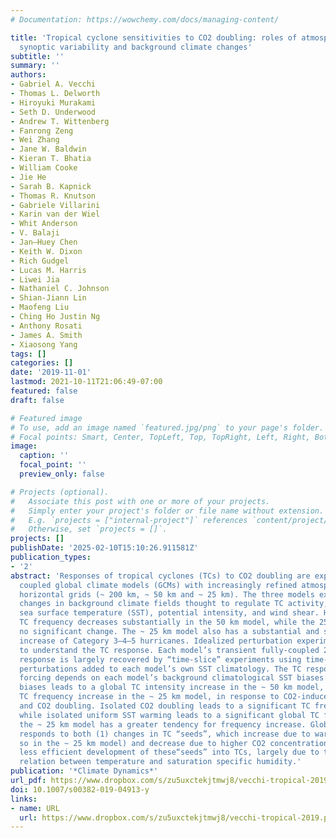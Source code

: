 ```yaml
---
# Documentation: https://wowchemy.com/docs/managing-content/

title: 'Tropical cyclone sensitivities to CO2 doubling: roles of atmospheric resolution,
  synoptic variability and background climate changes'
subtitle: ''
summary: ''
authors:
- Gabriel A. Vecchi
- Thomas L. Delworth
- Hiroyuki Murakami
- Seth D. Underwood
- Andrew T. Wittenberg
- Fanrong Zeng
- Wei Zhang
- Jane W. Baldwin
- Kieran T. Bhatia
- William Cooke
- Jie He
- Sarah B. Kapnick
- Thomas R. Knutson
- Gabriele Villarini
- Karin van der Wiel
- Whit Anderson
- V. Balaji
- Jan–Huey Chen
- Keith W. Dixon
- Rich Gudgel
- Lucas M. Harris
- Liwei Jia
- Nathaniel C. Johnson
- Shian-Jiann Lin
- Maofeng Liu
- Ching Ho Justin Ng
- Anthony Rosati
- James A. Smith
- Xiaosong Yang
tags: []
categories: []
date: '2019-11-01'
lastmod: 2021-10-11T21:06:49-07:00
featured: false
draft: false

# Featured image
# To use, add an image named `featured.jpg/png` to your page's folder.
# Focal points: Smart, Center, TopLeft, Top, TopRight, Left, Right, BottomLeft, Bottom, BottomRight.
image:
  caption: ''
  focal_point: ''
  preview_only: false

# Projects (optional).
#   Associate this post with one or more of your projects.
#   Simply enter your project's folder or file name without extension.
#   E.g. `projects = ["internal-project"]` references `content/project/deep-learning/index.md`.
#   Otherwise, set `projects = []`.
projects: []
publishDate: '2025-02-10T15:10:26.911581Z'
publication_types:
- '2'
abstract: 'Responses of tropical cyclones (TCs) to CO2 doubling are explored using
  coupled global climate models (GCMs) with increasingly refined atmospheric/land
  horizontal grids (~ 200 km, ~ 50 km and ~ 25 km). The three models exhibit similar
  changes in background climate fields thought to regulate TC activity, such as relative
  sea surface temperature (SST), potential intensity, and wind shear. However, global
  TC frequency decreases substantially in the 50 km model, while the 25 km model shows
  no significant change. The ~ 25 km model also has a substantial and spatially-ubiquitous
  increase of Category 3–4–5 hurricanes. Idealized perturbation experiments are performed
  to understand the TC response. Each model’s transient fully-coupled 2 × CO2 TC activity
  response is largely recovered by “time-slice” experiments using time-invariant SST
  perturbations added to each model’s own SST climatology. The TC response to SST
  forcing depends on each model’s background climatological SST biases: removing these
  biases leads to a global TC intensity increase in the ~ 50 km model, and a global
  TC frequency increase in the ~ 25 km model, in response to CO2-induced warming patterns
  and CO2 doubling. Isolated CO2 doubling leads to a significant TC frequency decrease,
  while isolated uniform SST warming leads to a significant global TC frequency increase;
  the ~ 25 km model has a greater tendency for frequency increase. Global TC frequency
  responds to both (1) changes in TC “seeds”, which increase due to warming (more
  so in the ~ 25 km model) and decrease due to higher CO2 concentrations, and (2)
  less efficient development of these“seeds” into TCs, largely due to the nonlinear
  relation between temperature and saturation specific humidity.'
publication: '*Climate Dynamics*'
url_pdf: https://www.dropbox.com/s/zu5uxctekjtmwj8/vecchi-tropical-2019.pdf?dl=0
doi: 10.1007/s00382-019-04913-y
links:
- name: URL
  url: https://www.dropbox.com/s/zu5uxctekjtmwj8/vecchi-tropical-2019.pdf?dl=0
---
```

